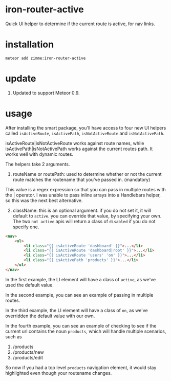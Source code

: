 iron-router-active
==================

Quick UI helper to determine if the current route is active, for nav links.

installation
============

`meteor add zimme:iron-router-active`

update
======

1. Updated to support Meteor 0.9.

usage
=====

After installing the smart package, you'll have access to four new UI helpers called `isActiveRoute`, `isActivePath`, `isNotActiveRoute` and `isNotActivePath`.

isActiveRoute|isNotActiveRoute works against route names, while isActivePath|isNotActivePath works against the current routes path. It works well with dynamic routes.

The helpers take 2 arguments.

1) routeName or routePath: used to determine whether or not the current route matches the routename that you've passed in. (mandatory)

This value is a regex expression so that you can pass in multiple routes with the | operator. I was unable to pass inline arrays into a Handlebars helper, so this was the next best alternative.

2) className: this is an optional argument. if you do not set it, it will default to `active`. you can override that value, by specifying your own. The two `not active` apis will return a class of `disabled` if you do not specify one.

```html
<nav>
	<ul>
		<li class="{{ isActiveRoute 'dashboard' }}">...</li>
		<li class="{{ isActiveRoute 'dashboard|root' }}">...</li>
		<li class="{{ isActiveRoute 'users' 'on' }}">...</li>
		<li class="{{ isActivePath 'products' }}">...</li>
	</ul>
</nav>
```

In the first example, the LI element will have a class of `active`, as we've used the default value.

In the second example, you can see an example of passing in multiple routes.

In the third example, the LI element will have a class of `on`, as we've overridden the default value with our own.

In the fourth example, you can see an example of checking to see if the current url contains the noun `products`, which will handle multiple scenarios, such as

1. /products
2. /products/new
3. /products/edit

So now if you had a top level `products` navigation element, it would stay highlighted even though your routename changes.
